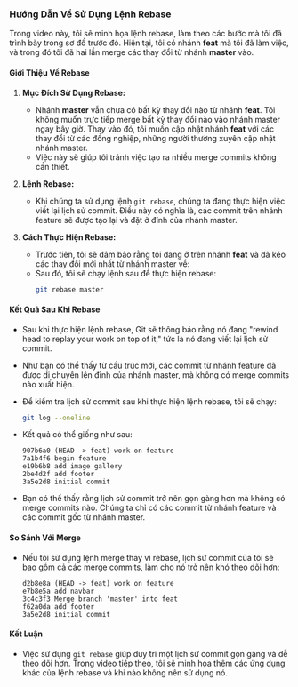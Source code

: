 ### Hướng Dẫn Về Sử Dụng Lệnh Rebase

Trong video này, tôi sẽ minh họa lệnh rebase, làm theo các bước mà tôi đã trình bày trong sơ đồ trước đó. Hiện tại, tôi có nhánh **feat** mà tôi đã làm việc, và trong đó tôi đã hai lần merge các thay đổi từ nhánh **master** vào.

#### **Giới Thiệu Về Rebase**

1. **Mục Đích Sử Dụng Rebase:**
   - Nhánh **master** vẫn chưa có bất kỳ thay đổi nào từ nhánh **feat**. Tôi không muốn trực tiếp merge bất kỳ thay đổi nào vào nhánh master ngay bây giờ. Thay vào đó, tôi muốn cập nhật nhánh **feat** với các thay đổi từ các đồng nghiệp, những người thường xuyên cập nhật nhánh master.
   - Việc này sẽ giúp tôi tránh việc tạo ra nhiều merge commits không cần thiết.

2. **Lệnh Rebase:**
   - Khi chúng ta sử dụng lệnh `git rebase`, chúng ta đang thực hiện việc viết lại lịch sử commit. Điều này có nghĩa là, các commit trên nhánh feature sẽ được tạo lại và đặt ở đỉnh của nhánh master.

3. **Cách Thực Hiện Rebase:**
   - Trước tiên, tôi sẽ đảm bảo rằng tôi đang ở trên nhánh **feat** và đã kéo các thay đổi mới nhất từ nhánh master về:
   - Sau đó, tôi sẽ chạy lệnh sau để thực hiện rebase:
     ```bash
     git rebase master
     ```

#### **Kết Quả Sau Khi Rebase**

- Sau khi thực hiện lệnh rebase, Git sẽ thông báo rằng nó đang "rewind head to replay your work on top of it," tức là nó đang viết lại lịch sử commit.
- Như bạn có thể thấy từ cấu trúc mới, các commit từ nhánh feature đã được di chuyển lên đỉnh của nhánh master, mà không có merge commits nào xuất hiện.
  
- Để kiểm tra lịch sử commit sau khi thực hiện lệnh rebase, tôi sẽ chạy:
  ```bash
  git log --oneline
  ```

- Kết quả có thể giống như sau:
  ```
  907b6a0 (HEAD -> feat) work on feature
  7a1b4f6 begin feature
  e19b6b8 add image gallery
  2be4d2f add footer
  3a5e2d8 initial commit
  ```

- Bạn có thể thấy rằng lịch sử commit trở nên gọn gàng hơn mà không có merge commits nào. Chúng ta chỉ có các commit từ nhánh feature và các commit gốc từ nhánh master.

#### **So Sánh Với Merge**

- Nếu tôi sử dụng lệnh merge thay vì rebase, lịch sử commit của tôi sẽ bao gồm cả các merge commits, làm cho nó trở nên khó theo dõi hơn:
  ```
  d2b8e8a (HEAD -> feat) work on feature
  e7b8e5a add navbar
  3c4c3f3 Merge branch 'master' into feat
  f62a0da add footer
  3a5e2d8 initial commit
  ```

#### **Kết Luận**

- Việc sử dụng `git rebase` giúp duy trì một lịch sử commit gọn gàng và dễ theo dõi hơn. Trong video tiếp theo, tôi sẽ minh họa thêm các ứng dụng khác của lệnh rebase và khi nào không nên sử dụng nó.
